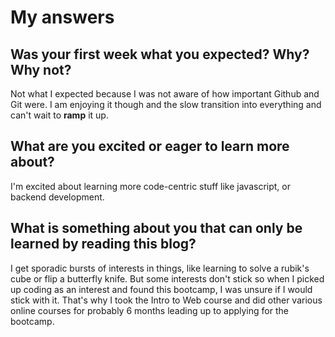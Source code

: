# My answers

## Was your first week what you expected? Why? Why not?

 Not what I expected because I was not aware of how important Github and Git were. I am enjoying it though and the slow transition into everything and can't wait to **ramp** it up.

## What are you excited or eager to learn more about?

 I'm excited about learning more code-centric stuff like javascript, or backend development. 

## What is something about you that can only be learned by reading this blog?

 I get sporadic bursts of interests in things, like learning to solve a rubik's cube or flip a butterfly knife. But some interests don't stick so when I picked up coding as an interest and found this bootcamp, I was unsure if I would stick with it. That's why I took the Intro to Web course and did other various online courses for probably 6 months leading up to applying for the bootcamp.